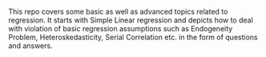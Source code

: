 This repo covers some basic as well as advanced topics related to regression. It starts with Simple Linear regression and depicts how to deal with violation of basic regression assumptions such as Endogeneity Problem, Heteroskedasticity, Serial Correlation etc. in the form of questions and answers.
